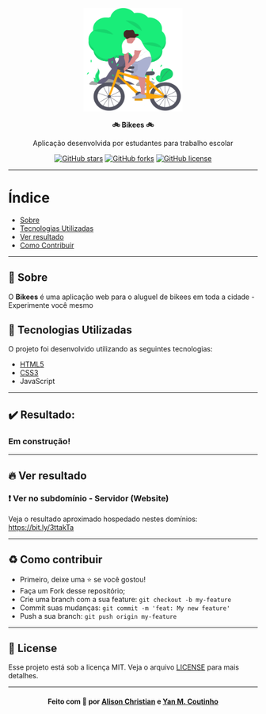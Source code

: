 <p align="center">
    <img alt="Logo" title="#logo" width="200px" src="./docs/media/img/left-image.png">
    <br>
</p>
<font-size=28px><p align="center"><strong> 🚲 Bikees 🚲</strong></p></font>
<p align="center">Aplicação desenvolvida por estudantes para trabalho escolar</p>

<p align="center">
  <a href="https://github.com/YanMCoutinho/Projeto-Bikees/stargazers"><img alt="GitHub stars" src="https://img.shields.io/github/stars/YanMCoutinho/Projeto-Bikees"></a>
  <space> <space>
  <a href="https://github.com/YanMCoutinho/Projeto-Bikees/network"><img alt="GitHub forks" src="https://img.shields.io/github/forks/YanMCoutinho/Projeto-Bikees"></a>
  <space> <space>
  <a href="https://github.com/YanMCoutinho/Projeto-Bikees/blob/main/LICENSE"><img alt="GitHub license" src="https://img.shields.io/github/license/YanMCoutinho/Projeto-Bikees"></a>
</p>

---

# Índice

- [Sobre](#sobre)
- [Tecnologias Utilizadas](#tecnologias-utilizadas)
- [Ver resultado](#como-usar)
- [Como Contribuir](#como-contribuir)

<a id="sobre"></a>

---

## :bookmark: Sobre

O <strong>Bikees</strong> é uma aplicação web para o aluguel de bikees em toda a cidade - Experimente você mesmo

## :rocket: Tecnologias Utilizadas

O projeto foi desenvolvido utilizando as seguintes tecnologias:

- [HTML5](https://developer.mozilla.org/pt-BR/docs/Web/Guide/HTML/HTML5)
- [CSS3](https://developer.mozilla.org/pt-BR/docs/Web/CSS)
- <a href="https://developer.mozilla.org/pt-BR/docs/Web/JavaScript)
JavaScript" style="text-decoration:none" > JavaScript </a>

---

## :heavy_check_mark: Resultado:

<h3>
Em construção!
</h3>

---

## :fire: Ver resultado


### :exclamation: Ver no subdomínio - Servidor (Website)
Veja o resultado aproximado hospedado nestes domínios:
https://bit.ly/3ttakTa

---

## :recycle: Como contribuir
- Primeiro, deixe uma ⭐ se você gostou!
- Faça um Fork desse repositório;
- Crie uma branch com a sua feature: `git checkout -b my-feature`
- Commit suas mudanças: `git commit -m 'feat: My new feature'`
- Push a sua branch: `git push origin my-feature`

---

## :memo: License

Esse projeto está sob a licença MIT. Veja o arquivo [LICENSE](LICENSE.md) para mais detalhes.

---

<h4 align="center">
    Feito com 💜 por <a href="https://www.linkedin.com/in/alisonchs" target="_blank">Alison Christian</a> 
    e <a href="https://github.com/YanMCoutinho">Yan M. Coutinho</a>
</h4>
